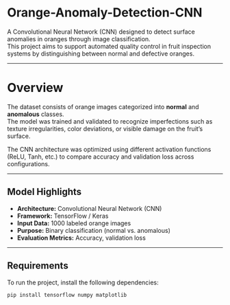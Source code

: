# Orange-Anomaly-Detection-CNN

A Convolutional Neural Network (CNN) designed to detect surface anomalies in oranges through image classification.  
This project aims to support automated quality control in fruit inspection systems by distinguishing between normal and defective oranges.

---

# Overview

The dataset consists of orange images categorized into **normal** and **anomalous** classes.  
The model was trained and validated to recognize imperfections such as texture irregularities, color deviations, or visible damage on the fruit’s surface.

The CNN architecture was optimized using different activation functions (ReLU, Tanh, etc.) to compare accuracy and validation loss across configurations.

---

## Model Highlights

- **Architecture:** Convolutional Neural Network (CNN)  
- **Framework:** TensorFlow / Keras  
- **Input Data:** 1000 labeled orange images  
- **Purpose:** Binary classification (normal vs. anomalous)  
- **Evaluation Metrics:** Accuracy, validation loss  

---

## Requirements

To run the project, install the following dependencies:

```bash
pip install tensorflow numpy matplotlib
